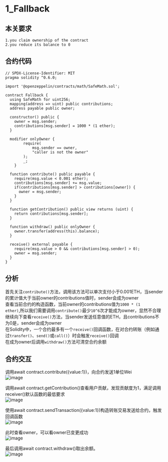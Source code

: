 1_Fallback
=
本关要求
--
 
    1.you claim ownership of the contract  
    2.you reduce its balance to 0  
    
合约代码
--
    // SPDX-License-Identifier: MIT
    pragma solidity ^0.6.0;
    
    import '@openzeppelin/contracts/math/SafeMath.sol';
    
    contract Fallback {
      using SafeMath for uint256;
      mapping(address => uint) public contributions;
      address payable public owner;

      constructor() public {
        owner = msg.sender;
        contributions[msg.sender] = 1000 * (1 ether);
      }

      modifier onlyOwner {
            require(
                msg.sender == owner,
                "caller is not the owner"
            );
            _;
        }

      function contribute() public payable {
        require(msg.value < 0.001 ether);
        contributions[msg.sender] += msg.value;
        if(contributions[msg.sender] > contributions[owner]) {
          owner = msg.sender;
        }
      }

      function getContribution() public view returns (uint) {
        return contributions[msg.sender];
      }

      function withdraw() public onlyOwner {
        owner.transfer(address(this).balance);
      }

      receive() external payable {
        require(msg.value > 0 && contributions[msg.sender] > 0);
        owner = msg.sender;
      }
    }
分析
--

  首先关注<code>contribute()</code>方法，调用该方法可以单次支付小于0.001ETH，当sender的累计值大于当前owner的contributions值时，sender会成为owner  
  查看当前合约的构造函数，当前owner的contributions值为<code>1000 * (1 ether)</code>,所以我们需要调用<code>contribute()</code>最少<code>10^6</code>次才能成为owner，显然不合理  
  继续向下查看<code>receive()</code>方法，当sender发送任意值的ETH，且contributions不为0是，sender会成为owner  
  在Solidity中，一个合约最多有一个<code>receive()</code>回调函数，在对合约转账（例如通过<code>transfer()</code>、<code>send()</code>或<code>call()</code>）时会触发<code>receive()</code>回调  
  在成为owner后调用<code>withdraw()</code>方法可清空合约余额  
 
合约交互
--

调用await contract.contribute({value:1})，向合约发送1单位Wei  
![image](https://user-images.githubusercontent.com/35074461/195333844-dbaf2b29-6f33-42f1-bcf2-ead1e8380c72.png)  

调用await contract.getContribution()查看用户贡献，发现贡献度为1，满足调用receiver()默认函数的最低要求  
![image](https://user-images.githubusercontent.com/35074461/195334093-d3da3d31-1c20-47cf-9642-8bc8b542839d.png)  

使用await contract.sendTransaction({value:1})构造转账交易发送给合约，触发回调函数  
![image](https://user-images.githubusercontent.com/35074461/195334725-1b0c4366-9027-4d7b-9760-22dedc2c7907.png)  

此时查看owner，可以看owner已变更成功  
![image](https://user-images.githubusercontent.com/35074461/195335565-39e8a610-e5cd-43dc-ac1c-a295cea8cab6.png)  

最后调用await contract.withdraw()取出余额。  
![image](https://user-images.githubusercontent.com/35074461/195335433-8f811668-78fb-4e1e-aee3-c71a7a192477.png)  




